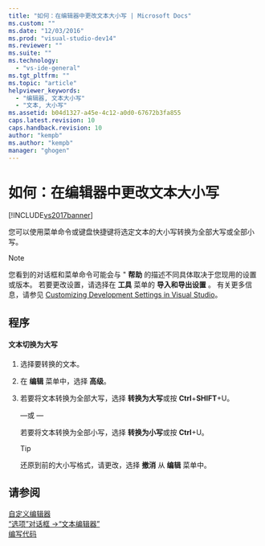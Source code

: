 ```yaml
---
title: "如何：在编辑器中更改文本大小写 | Microsoft Docs"
ms.custom: ""
ms.date: "12/03/2016"
ms.prod: "visual-studio-dev14"
ms.reviewer: ""
ms.suite: ""
ms.technology: 
  - "vs-ide-general"
ms.tgt_pltfrm: ""
ms.topic: "article"
helpviewer_keywords: 
  - "编辑器, 文本大小写"
  - "文本, 大小写"
ms.assetid: b04d1327-a45e-4c12-a0d0-67672b3fa855
caps.latest.revision: 10
caps.handback.revision: 10
author: "kempb"
ms.author: "kempb"
manager: "ghogen"
---
```

# 如何：在编辑器中更改文本大小写
[!INCLUDE[vs2017banner](../code-quality/includes/vs2017banner.md)]

您可以使用菜单命令或键盘快捷键将选定文本的大小写转换为全部大写或全部小写。  
  
> [!NOTE]
>  您看到的对话框和菜单命令可能会与 " **帮助** 的描述不同具体取决于您现用的设置或版本。  若要更改设置，请选择在 **工具** 菜单的 **导入和导出设置** 。  有关更多信息，请参见 [Customizing Development Settings in Visual Studio](http://msdn.microsoft.com/zh-cn/22c4debb-4e31-47a8-8f19-16f328d7dcd3)。  
  
## 程序  
  
#### 文本切换为大写  
  
1.  选择要转换的文本。  
  
2.  在 **编辑** 菜单中，选择 **高级**。  
  
3.  若要将文本转换为全部大写，选择 **转换为大写**或按 **Ctrl**\+**SHIFT**\+U。  
  
     —或 —  
  
     若要将文本转换为全部小写，选择 **转换为小写**或按 **Ctrl**\+U。  
  
    > [!TIP]
    >  还原到前的大小写格式，请更改，选择 **撤消** 从 **编辑** 菜单中。  
  
## 请参阅  
 [自定义编辑器](../ide/customizing-the-editor.md)   
 [“选项”对话框 \-\>“文本编辑器”](../ide/reference/text-editor-options-dialog-box.md)   
 [编写代码](../ide/writing-code-in-the-code-and-text-editor.md)